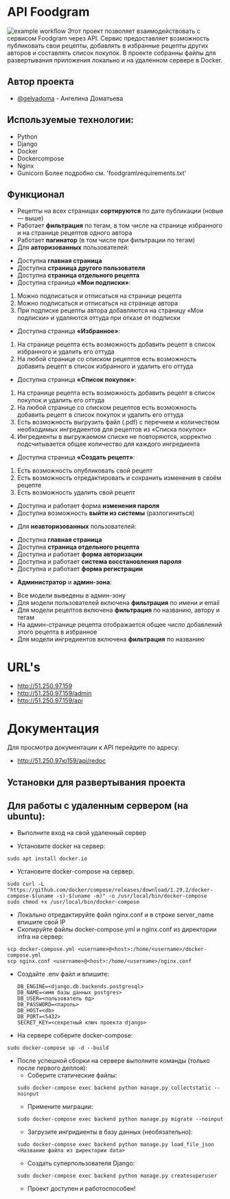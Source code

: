 # API Foodgram 
![example workflow](https://github.com/пуднфвщьф/foodgram-project-react/actions/workflows/foodgram_workflow.yml/badge.svg)
Этот проект позволяет взаимодействовать с сервисом Foodgram через API. Сервис предоставляет возможность публиковать свои рецепты, добавлять в избранные рецепты других авторов и составлять список покупок.
В проекте собранны файлы для развертывания приложения локально и на удаленном сервере в Docker.


## Автор проекта 
- [@gelyadoma](https://github.com/gelyadoma) - Ангелина Доматьева

## Используемые технологии:
- Python
- Django
- Docker
- Dockercompose
- Nginx
- Gunicorn
Более подробно см. 'foodgram\requirements.txt'

## Функционал

- Рецепты на всех страницах **сортируются** по дате публикации (новые — выше)
- Работает **фильтрация** по тегам, в том числе на странице избранного и на странице рецептов одного автора
- Работает **пагинатор** (в том числе при фильтрации по тегам)
- Для **авторизованных** пользователей:
 * Доступна **главная страница**
 * Доступна **страница другого пользователя**
 * Доступна **страница отдельного рецепта**
 * Доступна страница **«Мои подписки»**:
 1. Можно подписаться и отписаться на странице рецепта
 2. Можно подписаться и отписаться на странице автора
 3. При подписке рецепты автора добавляются на страницу «Мои подписки» и удаляются оттуда при отказе от подписки
 * Доступна страница **«Избранное»**:
 1. На странице рецепта есть возможность добавить рецепт в список избранного и удалить его оттуда
 2. На любой странице со списком рецептов есть возможность добавить рецепт в список избранного и удалить его оттуда
 * Доступна страница **«Список покупок»**:
 1. На странице рецепта есть возможность добавить рецепт в список покупок и удалить его оттуда
 2. На любой странице со списком рецептов есть возможность добавить рецепт в список покупок и удалить его оттуда
 3. Есть возможность выгрузить файл (.pdf) с перечнем и количеством необходимых ингредиентов для рецептов из «Списка покупок»
 4. Ингредиенты в выгружаемом списке не повторяются, корректно подсчитывается общее количество для каждого ингредиента
 * Доступна страница **«Создать рецепт»**:
 1. Есть возможность опубликовать свой рецепт
 2. Есть возможность отредактировать и сохранить изменения в своём рецепте
 3. Есть возможность удалить свой рецепт
 * Доступна и работает форма **изменения пароля**
 * Доступна возможность **выйти из системы** (разлогиниться)
- Для **неавторизованных** пользователей:
 * Доступна **главная страница**
 * Доступна **страница отдельного рецепта**
 * Доступна и работает **форма авторизации**
 * Доступна и работает **система восстановления пароля**
 * Доступна и работает **форма регистрации**
- **Администратор** и **админ-зона**:
 * Все модели выведены в админ-зону
 * Для модели пользователей включена **фильтрация** по имени и email
 * Для модели рецептов включена **фильтрация** по названию, автору и тегам
 * На админ-странице рецепта отображается общее число добавлений этого рецепта в избранное
 * Для модели ингредиентов включена **фильтрация** по названию

# URL's

- http://51.250.97.159
- http://51.250.97.159/admin
- http://51.250.97.159/api

# Документация

Для просмотра документации к API перейдите по адресу:
- http://51.250.97ю159/api/redoc


## Установки для развертывания проекта
## Для работы с удаленным сервером (на ubuntu):
* Выполните вход на свой удаленный сервер

* Установите docker на сервер:
```
sudo apt install docker.io 
```
* Установите docker-compose на сервер:
```
sudo curl -L "https://github.com/docker/compose/releases/download/1.29.2/docker-compose-$(uname -s)-$(uname -m)" -o /usr/local/bin/docker-compose
sudo chmod +x /usr/local/bin/docker-compose
```
* Локально отредактируйте файл nginx.conf и в строке server_name впишите свой IP
* Скопируйте файлы docker-compose.yml и nginx.conf из директории infra на сервер:
```
scp docker-compose.yml <username>@<host>:/home/<username>/docker-compose.yml
scp nginx.conf <username>@<host>:/home/<username>/nginx.conf
```
* Cоздайте .env файл и впишите:
    ```
    DB_ENGINE=<django.db.backends.postgresql>
    DB_NAME=<имя базы данных postgres>
    DB_USER=<пользователь бд>
    DB_PASSWORD=<пароль>
    DB_HOST=<db>
    DB_PORT=<5432>
    SECRET_KEY=<секретный ключ проекта django>
    ```
* На сервере соберите docker-compose:
```
sudo docker-compose up -d --build
```
* После успешной сборки на сервере выполните команды (только после первого деплоя):
    - Соберите статические файлы:
    ```
    sudo docker-compose exec backend python manage.py collectstatic --noinput
    ```
    - Примените миграции:
    ```
    sudo docker-compose exec backend python manage.py migrate --noinput
    ```
    - Загрузите ингридиенты  в базу данных (необязательно):  
    ```
    sudo docker-compose exec backend python manage.py load_file_json <Название файла из директории data>
    ```
    - Создать суперпользователя Django:
    ```
    sudo docker-compose exec backend python manage.py createsuperuser
    ```
    - Проект доступен и работоспособен!
